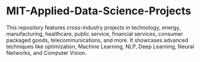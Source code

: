 # MIT-Applied-Data-Science-Projects
This repository features cross-industry projects in technology, energy, manufacturing, healthcare, public service, financial services, consumer packaged goods, telecommunications, and more. It showcases advanced techniques like optimization, Machine Learning, NLP, Deep Learning, Neural Networks, and Computer Vision.
